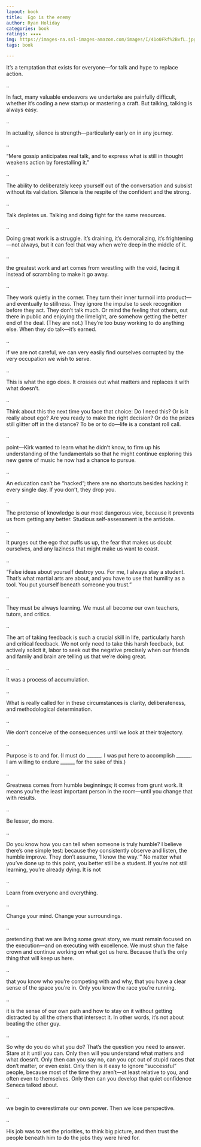 ```yaml
---
layout: book
title:  Ego is the enemy
author: Ryan Holiday
categories: book
ratings: ★★★★
img: https://images-na.ssl-images-amazon.com/images/I/41o0Fkf%2BvfL.jpg
tags: book

---
```




It’s a temptation that exists for everyone—for talk and hype to replace action.

..

In fact, many valuable endeavors we undertake are painfully difficult, whether it’s coding a new startup or mastering a craft. But talking, talking is always easy.

..

In actuality, silence is strength—particularly early on in any journey.

..

“Mere gossip anticipates real talk, and to express what is still in thought weakens action by forestalling it.”

..

The ability to deliberately keep yourself out of the conversation and subsist without its validation. Silence is the respite of the confident and the strong.

..

Talk depletes us. Talking and doing fight for the same resources.

..

Doing great work is a struggle. It’s draining, it’s demoralizing, it’s frightening—not always, but it can feel that way when we’re deep in the middle of it.

..

the greatest work and art comes from wrestling with the void, facing it instead of scrambling to make it go away.

..

They work quietly in the corner. They turn their inner turmoil into product—and eventually to stillness. They ignore the impulse to seek recognition before they act. They don’t talk much. Or mind the feeling that others, out there in public and enjoying the limelight, are somehow getting the better end of the deal. (They are not.) They’re too busy working to do anything else. When they do talk—it’s earned.

..

if we are not careful, we can very easily find ourselves corrupted by the very occupation we wish to serve.

..

This is what the ego does. It crosses out what matters and replaces it with what doesn’t.

..

Think about this the next time you face that choice: Do I need this? Or is it really about ego? Are you ready to make the right decision? Or do the prizes still glitter off in the distance? To be or to do—life is a constant roll call.

..

point—Kirk wanted to learn what he didn’t know, to firm up his understanding of the fundamentals so that he might continue exploring this new genre of music he now had a chance to pursue.

..

An education can’t be “hacked”; there are no shortcuts besides hacking it every single day. If you don’t, they drop you.

..

The pretense of knowledge is our most dangerous vice, because it prevents us from getting any better. Studious self-assessment is the antidote.

..

It purges out the ego that puffs us up, the fear that makes us doubt ourselves, and any laziness that might make us want to coast.

..

“False ideas about yourself destroy you. For me, I always stay a student. That’s what martial arts are about, and you have to use that humility as a tool. You put yourself beneath someone you trust.”

..

They must be always learning. We must all become our own teachers, tutors, and critics.

..

The art of taking feedback is such a crucial skill in life, particularly harsh and critical feedback. We not only need to take this harsh feedback, but actively solicit it, labor to seek out the negative precisely when our friends and family and brain are telling us that we’re doing great.

..

It was a process of accumulation.

..

What is really called for in these circumstances is clarity, deliberateness, and methodological determination.

..

We don’t conceive of the consequences until we look at their trajectory.

..

Purpose is to and for. (I must do ______. I was put here to accomplish ______. I am willing to endure ______ for the sake of this.)

..

Greatness comes from humble beginnings; it comes from grunt work. It means you’re the least important person in the room—until you change that with results.

..

Be lesser, do more.

..

Do you know how you can tell when someone is truly humble? I believe there’s one simple test: because they consistently observe and listen, the humble improve. They don’t assume, ‘I know the way.’” No matter what you’ve done up to this point, you better still be a student. If you’re not still learning, you’re already dying. It is not

..

Learn from everyone and everything.

..

Change your mind. Change your surroundings.

..

pretending that we are living some great story, we must remain focused on the execution—and on executing with excellence. We must shun the false crown and continue working on what got us here. Because that’s the only thing that will keep us here.

..

that you know who you’re competing with and why, that you have a clear sense of the space you’re in. Only you know the race you’re running.

..

it is the sense of our own path and how to stay on it without getting distracted by all the others that intersect it. In other words, it’s not about beating the other guy.

..

So why do you do what you do? That’s the question you need to answer. Stare at it until you can. Only then will you understand what matters and what doesn’t. Only then can you say no, can you opt out of stupid races that don’t matter, or even exist. Only then is it easy to ignore “successful” people, because most of the time they aren’t—at least relative to you, and often even to themselves. Only then can you develop that quiet confidence Seneca talked about.

..

we begin to overestimate our own power. Then we lose perspective.

..

His job was to set the priorities, to think big picture, and then trust the people beneath him to do the jobs they were hired for.
